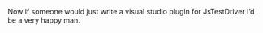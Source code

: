 <!--
id: 256640313
link: http://kevinisom.info/post/256640313/now-if-someone-would-just-write-a-visual-studio
slug: now-if-someone-would-just-write-a-visual-studio
date: Wed Nov 25 2009 19:47:45 GMT+1300 (NZDT)
raw: {"blog_name":"kevinisom","id":256640313,"post_url":"http://kevinisom.info/post/256640313/now-if-someone-would-just-write-a-visual-studio","slug":"now-if-someone-would-just-write-a-visual-studio","type":"text","date":"2009-11-25 06:47:45 GMT","timestamp":1259131665,"state":"published","format":"html","reblog_key":"KODdK0uU","tags":[],"short_url":"http://tmblr.co/Zw68YyFJ0Kv","highlighted":[],"feed_item":"http://twitter.com/kev_nz/statuses/6043156872","from_feed_id":"650289","note_count":0,"title":null,"body":"<p>Now if someone would just write a visual studio plugin for JsTestDriver I&#8217;d be a very happy man.</p>"}
publish: 2009-11-025
tags: 
title: null
-->


Now if someone would just write a visual studio plugin for JsTestDriver
I’d be a very happy man.


